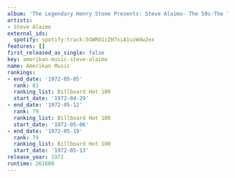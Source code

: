 ```yaml
---
album: 'The Legendary Henry Stone Presents: Steve Alaimo- The 50s-The 70s'
artists:
- Steve Alaimo
external_ids:
  spotify: spotify:track:5GWRO1zZH7xiA1uzWdw2ex
features: []
first_released_as_single: false
key: amerikan-music-steve-alaimo
name: Amerikan Music
rankings:
- end_date: '1972-05-05'
  rank: 81
  ranking_list: Billboard Hot 100
  start_date: '1972-04-29'
- end_date: '1972-05-12'
  rank: 79
  ranking_list: Billboard Hot 100
  start_date: '1972-05-06'
- end_date: '1972-05-19'
  rank: 79
  ranking_list: Billboard Hot 100
  start_date: '1972-05-13'
release_year: 1972
runtime: 261600
---
```


